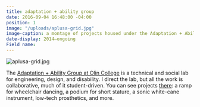 ```yaml
---
title: adaptation + ability group
date: 2016-09-04 16:48:00 -04:00
position: 1
image: "/uploads/aplusa-grid.jpg"
image-caption: a montage of projects housed under the Adaptation + Ability group
date-display: 2014–ongoing
Field name: 
---
```


![aplusa-grid.jpg](/uploads/aplusa-grid.jpg)

The [Adaptation \+ Ability Group at Olin College](http://aplusa.org) is a technical and social lab for engineering, design, and disability. I direct the lab, but all the work is collaborative, much of it student-driven. You can see projects [there](http://aplusa.org): a ramp for wheelchair dancing, a podium for short stature, a sonic white-cane instrument, low-tech prosthetics, and more.
